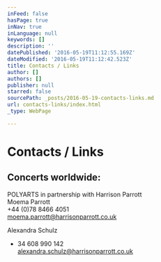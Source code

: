 ```yaml
---
inFeed: false
hasPage: true
inNav: true
inLanguage: null
keywords: []
description: ''
datePublished: '2016-05-19T11:12:55.169Z'
dateModified: '2016-05-19T11:12:42.523Z'
title: Contacts / Links
author: []
authors: []
publisher: null
starred: false
sourcePath: _posts/2016-05-19-contacts-links.md
url: contacts-links/index.html
_type: WebPage

---
```

# Contacts / Links

## Concerts worldwide:

POLYARTS in partnership with Harrison Parrott  
Moema Parrott  
+44 (0)78 8466 4051  
[moema.parrott@harrisonparrott.co.uk][0]

Alexandra Schulz  
+ 34 608 990 142  
[alexandra.schulz@harrisonparrott.co.uk][1]

  


[0]: mailto:moema.parrott@harrisonparrott.co.uk
[1]: mailto:alexandra.schulz@harrisonparrott.co.uk